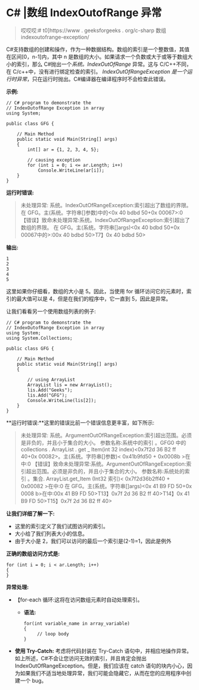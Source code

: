 # C# |数组 IndexOutofRange 异常

> 哎哎哎:# t0]https://www . geeksforgeeks . org/c-sharp 数组 indexoutofrange-exception/

C#支持数组的创建和操作，作为一种数据结构。数组的索引是一个整数值，其值在区间[0，n-1]内，其中 n 是数组的大小。如果请求一个负数或大于或等于数组大小的索引，那么 C#抛出一个*系统。IndexOutOfRange* 异常。这与 C/C++不同，在 C/c++中，没有进行绑定检查的索引。 *IndexOutOfRangeException 是一个运行时异常*，只在运行时抛出。C#编译器在编译程序时不会检查此错误。

**示例:**

```
// C# program to demonstrate the 
// IndexOutofRange Exception in array
using System;

public class GFG {

    // Main Method
    public static void Main(String[] args)
    {
        int[] ar = {1, 2, 3, 4, 5};

        // causing exception
        for (int i = 0; i <= ar.Length; i++)
            Console.WriteLine(ar[i]);
    }
}
```

**运行时错误:**

> 未处理异常:
> 系统。IndexOutOfRangeException:索引超出了数组的界限。
> 在 GFG。主(系统。字符串[]参数)<filename unknown="">中的<0x 40 bdbd 50+0x 00067>:0
> 【错误】致命未处理异常:系统。IndexOutOfRangeException:索引超出了数组的界限。
> 在 GFG。主(系统。字符串[]args)<0x 40 bdbd 50+0x 00067<filename unknown="">中的>:0</filename>0x 40 bdbd 50>T7】0x 40 bdbd 50></filename>

**输出:**

```
1
2
3
4
5

```

这里如果你仔细看，数组的大小是 5。因此，当使用 for 循环访问它的元素时，索引的最大值可以是 4，但是在我们的程序中，它一直到 5，因此是异常。

让我们看看另一个使用数组列表的例子:

```
// C# program to demonstrate the 
// IndexOutofRange Exception in array
using System;
using System.Collections;

public class GFG {

    // Main Method
    public static void Main(String[] args)
    {

        // using ArrayList
        ArrayList lis = new ArrayList();
        lis.Add("Geeks");
        lis.Add("GFG");
        Console.WriteLine(lis[2]);
    }
}
```

**运行时错误:**这里的错误比前一个错误信息更丰富，如下所示:

> 未处理异常:
> 系统。ArgumentOutOfRangeException:索引超出范围。必须是非负的，并且小于集合的大小。
> 参数名称:系统中的索引
> 。GFG<filename unknown="">0
> 中的 collections . ArrayList . get _ Item(int 32 index)<0x7f2d 36 B2 ff 40+0x 00082>。主(系统。字符串[]参数)< 0x41b9fd50 + 0x0008b >在<filename unknown="">中:0
> 【错误】致命未处理异常:系统。ArgumentOutOfRangeException:索引超出范围。必须是非负的，并且小于集合的大小。
> 参数名称:系统处的索引
> 。集合. ArrayList.get_Item (Int32 索引)< 0x7f2d36b2ff40 + 0x00082 >在<filename unknown="">中:0
> 在 GFG。主(系统。字符串[]args)<0x 41 B9 FD 50+0x 0008 b>在<filename unknown="">中:0</filename>0x 41 B9 FD 50>T13】0x7f 2d 36 B2 ff 40>T14】0x 41 B9 FD 50>T15】0x7f 2d 36 B2 ff 40></filename></filename></filename>

**让我们详细了解一下:**

*   这里的索引定义了我们试图访问的索引。
*   大小给了我们列表大小的信息。
*   由于大小是 2，我们可以访问的最后一个索引是(2-1)=1，因此是例外

**正确的数组访问方式是:**

```
for (int i = 0; i < ar.Length; i++) 
{
}

```

**异常处理:**

*   【for-each 循环:这将在访问数组元素时自动处理索引。
    *   **语法:**

        ```
        for(int variable_name in array_variable)
        {
             // loop body
        }

        ```

*   **使用 Try-Catch:** 考虑将代码封装在 Try-Catch 语句中，并相应地操作异常。如上所述，C#不会让您访问无效的索引，并且肯定会抛出 IndexOutOfRangeException。但是，我们应该在 catch 语句的块内小心，因为如果我们不适当地处理异常，我们可能会隐藏它，从而在您的应用程序中创建一个 bug。